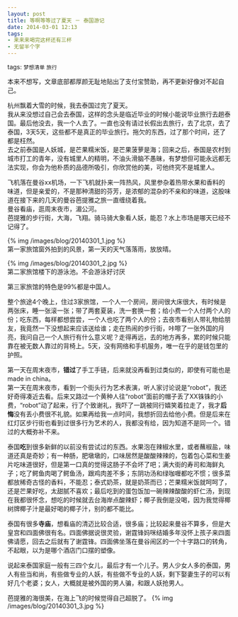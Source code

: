 ```yaml
---
layout: post
title: 等啊等等过了夏天 － 泰国游记
date: 2014-03-01 12:13
tags:
- 来来来喝完这杯还有三杯
- 无留半个字
---
```

tags: `梦想清单` `旅行`
<br>

本来不想写，文章底部都厚颜无耻地贴出了支付宝赞助，再不更新好像对不起自己。

杭州飘着大雪的时候，我去泰国过完了夏天。<br>
我从来没想过自己会去泰国，这样的念头是临近毕业的时候小能说毕业旅行去趟泰国。最后他没去，我一个人去了。一直也没有请过长假出去旅行，去了北京，去了泰国，3天5天，这些都不是真正的毕业旅行。拖欠的东西，过了那个时间，还了都是枉然。<br>
去之前泰国是人妖城，是芒果糯米饭，是芒果菠萝是海；回来之后，泰国是农村到城市打工的青年，没有城里人的精明，不油头滑脑不愚昧，有梦想但可能永远都无法实现，你会为他朴质的品德所吸引，你欣赏他的美，可他终究不是城里人。

飞机落在曼谷xx机场，一下飞机就扑来一阵热风，风里参杂着热带水果和香料的味道，但是亲爱的，不是那种清甜的芬芳，是浓郁的混杂的不亲和的味道，这股味道在接下来的几天的曼谷芭提雅之旅一直缠绕着我。<br>
曼谷看庙，逛周末夜市，湄公河。<br>
芭提雅的步行街，大海，飞翔。骑马骑大象看人妖，能忍？水上市场是哪天已经不记得了。

{% img /images/blog/20140301_1.jpg %}<br>
第一家旅馆窗外拍到的风景，第一天的天气落落雨，放放晴。

{% img /images/blog/20140301_2.jpg %}<br>
第二家旅馆楼下的游泳池。不会游泳好讨厌

第三家旅馆的特色是99%都是中国人。

整个旅途4个晚上，住过3家旅馆，一个人一个房间，房间很大床很大，有时候是两张床，睡一张滚一张；带了两套夏装，洗一套换一套；给小费一个人付两个人的份；吃东西，每样都想尝尝，一个人也吃了两个人的份；去夜市看别人带礼物给朋友，我竟然一下没想起来应该送给谁；走在热闹的步行街，咔嚓了一张外国的月亮，我问自己一个人旅行有什么意义呢？走得再远，去的地方再多，累的时候只能靠在被无数人靠过的背椅上。5天，没有网络和手机服务，唯一在乎的是钱包里的护照。

第一天在周末夜市，**错过**了手工手链，后来就没再看到过类似的，即使有可能也是made in china。<br>
第一天在周末夜市，看到一个街头行为艺术表演，听人家讨论说是“robot”，我还好奇得凑近去看。后来又路过一个黄种人往“robot”面前的帽子丢了XX铢铢的小费，“robot”动了起来，行了个致谢礼，我吓了一跳被同行嬉笑着拉走了，我才**后悔**没有丢小费很不礼貌。如果再给我一点时间，我想折回去给他小费。但是后来在红灯区步行街也看到过很多行为艺术的人，我都没有给，因为知道不是同一个。错过的大概弥补不来。

泰国**吃**到很多新鲜的以前没有尝试过的东西。水果泡在辣椒水里，或者蘸椒盐，味道还真是奇妙；有一种肠，肥墩墩的，口味居然是酸酸辣辣的，包着包心菜和生姜片吃味道很好，但是第一口真的觉得这肠子不会坏了吧；满大街的寿司和海鲜丸子；吃了鳄鱼肉喝了鳄鱼汤，跟鸡肉差不多；东阴功汤和绿咖喱都吃不惯；很多菜都放稀奇古怪的香料，不能忍；泰式奶茶，就是奶茶而已；芒果糯米饭就呵呵了，还是芒果好吃，太甜腻不喜欢；最后吃到的蛋包饭加一碗辣辣酸酸的虾仁汤，到现在我都很怀念，想吃的时候就去台海岸点酸辣虾；椰子我倒是没喝，因为我觉得椰树牌椰子汁是最好喝的椰子汁，别的都不能比。

泰国有很多**寺庙**，想看庙的清迈比较合适，很多庙；比较起来曼谷不算多，但是大皇宫和四面佛很有名。四面佛据说很灵验，谢霆锋妈咪结婚多年没怀上孩子来四面佛请愿，回去之后就有了谢霆锋。四面佛坐落在曼谷闹区的一个十字路口的转角，不起眼，以为是哪个酒店门口摆的塑像。

说起来泰国家庭一般有三四个女儿，最后才有一个儿子。男人少女人多的泰国，男人有些当和尚，有些做专业的人妖，有些做不专业的人妖，剩下娶妻生子的可以有好几个老婆；女人，大概就是被外国的男人骗，和跟人妖抢男人。

芭提雅的海很美，在海上飞的时候觉得自己超脱了。
{% img /images/blog/20140301_3.jpg %}
